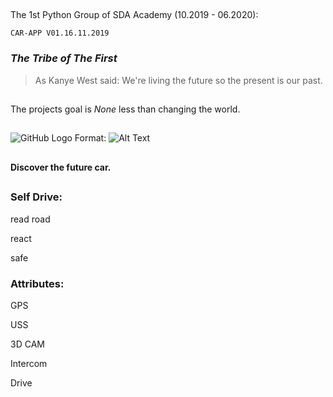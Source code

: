 
##
  The 1st Python Group of SDA Academy (10.2019 - 06.2020):


                
    CAR-APP V01.16.11.2019


 ###  *The Tribe of The First* 
 
 

>As Kanye West said:
> We're living the future so
> the present is our past.
##
The projects goal is *None* less than changing the world. 
 ##
![GitHub Logo](/images/logo.png)
Format: ![Alt Text](url)

##

#### Discover the future car.
## 
### Self Drive:


read road

react

safe

 ### Attributes:

GPS

USS

3D CAM

Intercom

Drive

